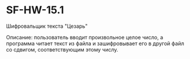 # SF-HW-15.1
Шифровальщик текста "Цезарь"

Описание: пользователь вводит произвольное целое число, а программа читает текст из файла и зашифровывает его в другой файл со сдвигом, соответствующим этому числу.
